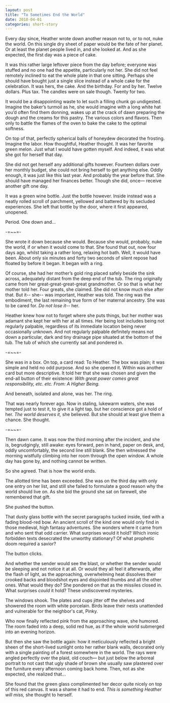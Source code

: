 ```yaml
---
layout: post
title: "To Sometimes End the World"
date: 2018-04-01
categories: short-story
---
```


Every day since, Heather wrote down another reason not to, or to not, nuke the world. On this single dry sheet of paper would be the fate of her planet. Or at least the planet people lived in, and she looked at. And as she expected, the first day was a piece of cake.

It was this rather large leftover piece from the day before; everyone was stuffed and no one had the appetite, particularly not her. She did not feel remotely inclined to eat the whole plate in that one sitting. Perhaps she should have bought just a single slice instead of a whole cake for the celebration. It was hers, the cake. And the birthday. For and by her. Twelve dollars. Plus tax. The candles were on sale though. Twenty for two.

It would be a disappointing waste to let such a filling chunk go undigested. Imagine the baker’s turmoil as he, she would imagine with a long white hat you’d often find them donning, wakes up at the crack of dawn preparing the dough and the creams for this pastry. The various colors and flavors. Then only to battle the flames of the oven to bake the cake to the optimal softness.

On top of that, perfectly spherical balls of honeydew decorated the frosting. Imagine the labor. How thoughtful, Heather thought. It was her favorite green melon. Just what I would have gotten myself. And indeed, it was what she got for herself that day.

She did not get herself any additional gifts however. Fourteen dollars over her monthly budget, she could not bring herself to get anything else. Oddly enough, it was just like this last year. And probably the year before that. She should have managed her finances better. Though she did, once— receive another gift one day.

It was a green wine bottle. Just the bottle however. Inside instead was a neatly rolled scroll of parchment, yellowed and battered by its secluded experiences. She left that bottle by the door, where it first appeared, unopened.

Period. One down and...

-=~~=-

She wrote it down because she would. Because she would, probably, nuke the world, if or when it would come to that. She found that out, now four days ago, whilst taking a rather long, relaxing hot bath. Well, it would have been. About only six minutes and forty two seconds of silent repose had floated by before it began. It began with a ring.

Of course, she had her mother’s gold ring placed safely beside the sink across, adequately distant from the deep end of the tub. The ring originally came from her great-great-great-great grandmother. Or so that is what her mother told her. Four greats, she claimed. She did not know much else after that. But it-- she-- was important, Heather was told. The ring was the embodiment, the last remaining true form of her maternal ancestry. She was to be cared for. _Do not lose it_-- her.

Heather knew how not to forget where she puts things, but her mother was adamant she kept her with her at all times. Her being lost includes being not regularly palpable, regardless of its immediate location being never occasionally unknown. And not regularly palpable definitely means not down a particular, dark and tiny drainage pipe situated at the bottom of the tub. The tub of which she currently sat and pondered in.

-=~~=-

She was in a box. On top, a card read: To Heather. The box was plain; it was simple and held no odd purpose. And so she opened it. Within was another card but more descriptive. It told her that she was chosen and given the end-all button of their existence: _With great power comes great responsibility, etc. etc. From: A Higher Being._

And beneath, isolated and alone, was her. The ring.

That was nearly forever ago. Now in staling, lukewarm waters, she was tempted just to test it, to give it a light tap, but her conscience got a hold of her. _The world deserves it,_ she believed. But she should at least give them a chance. She thought.

-=~~=-

Then dawn came. It was now the third morning after the incident, and she is, begrudgingly, still awake: eyes forward, pen in hand, paper on desk, and, oddly uncomfortably, the second line still blank. She then witnessed the morning wistfully climbing into her room through the open window. A whole day has gone by, and nothing cannot be written.

So she agreed. That is how the world ends.

The allotted time has been exceeded. She was on the third day with only one entry on her list, and still she failed to formulate a good reason why the world should live on. As she bid the ground she sat on farewell, she remembered that gift.

She pushed the button.

That dusty glass bottle with the secret paragraphs tucked inside, tied with a fading blood-red bow. An ancient scroll of the kind one would only find in those medieval, high fantasy adventures. She wonders where it came from and who sent that odd carrier. What surprises would it hold? Which ironic forbidden texts desecrated the unworthy stationary? Of what prophetic doom required a savior?

The button clicks.

And whether the sender would see the blast, or whether the sender would be sleeping and not notice it at all. Or would they all feel it afterwards, after the flash of light, as the approaching, overwhelming heat dissolves their crooked backs and bloodshot eyes and disjointed thumbs and all the other ones. What would they do? She pondered on that as the missiles closed in. What surprises _could_ it hold? These undiscovered mysteries.

The windows shook. The plates and cups jitter off the shelves and showered the room with white porcelain. Birds leave their nests unattended and vulnerable for the neighbor's cat, Pinky.

Who now finally reflected pink from the approaching wave, she humored. The room faded into a deep, solid red hue, as if the whole world submerged into an evening horizon.

But then she saw the bottle again: how it meticulously reflected a bright sheen of the short-lived sunlight onto her rather blank walls, decorated only with a single painting of a forest somewhere in the world. The rays were angled perfectly over the plaid, old couch— but just below the arboreal portrait to not cast that ugly shade of brown she usually saw plastered over the furniture every afternoon coming back home. Then, not as she expected, she realized that...

She found that the green glass complimented her decor quite nicely on top of this red canvas. It was a shame it had to end. _This is something Heather will miss,_ she thought to herself.
